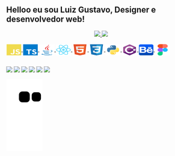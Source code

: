 ## Helloo eu sou Luiz Gustavo, Designer e desenvolvedor web!
<div align="center">
  <a href="https://github.com/zVeran">
  <img height="180em" src="https://github-readme-stats.vercel.app/api?username=zveran&show_icons=true&theme=aura_dark&include_all_commits=true&count_private=true"/>
  <img height="180em" src="https://github-readme-stats.vercel.app/api/top-langs/?username=zveran&layout=compact&langs_count=7&theme=aura_dark"/>
</div>
<div style="display: inline_block"><br>
  <img align="center" alt="Luiz-Js" height="30" width="40" src="https://raw.githubusercontent.com/devicons/devicon/master/icons/javascript/javascript-plain.svg">
  <img align="center" alt="Luiz-Ts" height="30" width="40" src="https://raw.githubusercontent.com/devicons/devicon/master/icons/typescript/typescript-plain.svg">
  <img align="center" alt="Luiz-Java" height="30" width="40" src="https://raw.githubusercontent.com/devicons/devicon/master/icons/java/java-original.svg">
  <img align="center" alt="Luiz-React" height="30" width="40" src="https://raw.githubusercontent.com/devicons/devicon/master/icons/react/react-original.svg">
  <img align="center" alt="Luiz-HTML" height="30" width="40" src="https://raw.githubusercontent.com/devicons/devicon/master/icons/html5/html5-original.svg">
  <img align="center" alt="Luiz-CSS" height="30" width="40" src="https://raw.githubusercontent.com/devicons/devicon/master/icons/css3/css3-original.svg">
  <img align="center" alt="Luiz-Python" height="30" width="40" src="https://raw.githubusercontent.com/devicons/devicon/master/icons/python/python-original.svg">
  <img align="center" alt="Luiz-Csharp" height="30" width="40" src="https://raw.githubusercontent.com/devicons/devicon/master/icons/csharp/csharp-original.svg">
  <img align="center" alt="Luiz-Behance" height="30" width="40" src="https://raw.githubusercontent.com/devicons/devicon/master/icons/behance/behance-original.svg">
  <img align="center" alt="Luiz-Figma" height="30" width="40" src="https://raw.githubusercontent.com/devicons/devicon/master/icons/figma/figma-original.svg">
  
</div>
  
  ##
 
<div> 
  
  <a href="https://www.behance.net/zVeran" target="_blank"><img src="https://img.shields.io/badge/-Behance-blue?style=for-the-badge&logo=behance&logoColor=white" target="_blank"></a>  <a href="https://twitter.com/veranzinho" target="_blank"><a href="https://wwwhttps://www.instagram.com/gustavo_db1/?theme=dark" target="_blank"><img src="https://img.shields.io/badge/Instagram-E4405F?style=for-the-badge&logo=instagram&logoColor=white" target="_blank"></a>  <a href="https://twitter.com/veranzinho" target="_blank"><img src="https://img.shields.io/badge/Twitter-1DA1F2?style=for-the-badge&logo=twitter&logoColor=white"></a>  <a href="https://discord.com/channels/@me" target="_blank"><img src="https://img.shields.io/badge/Discord-7289DA?style=for-the-badge&logo=discord&logoColor=white" target="_blank"></a>  <a href = "mailto:contatoagustavodavid94@gmail.com"><img src="https://img.shields.io/badge/-Gmail-%23333?style=for-the-badge&logo=gmail&logoColor=white" target="_blank"></a> <a href="https://www.linkedin.com/in/luiz-gustavo-3433aa24a/" target="_blank"><img src="https://img.shields.io/badge/-LinkedIn-%230077B5?style=for-the-badge&logo=linkedin&logoColor=white" target="_blank"></a> 
 
![Snake animation](https://github.com/rafaballerini/rafaballerini/blob/output/github-contribution-grid-snake.svg)
 
</div>
